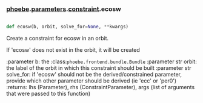 ### [phoebe](phoebe.md).[parameters](phoebe.parameters.md).[constraint](phoebe.parameters.constraint.md).ecosw

```py

def ecosw(b, orbit, solve_for=None, **kwargs)

```



Create a constraint for ecosw in an orbit.

If 'ecosw' does not exist in the orbit, it will be created

:parameter b: the :class:`phoebe.frontend.bundle.Bundle`
:parameter str orbit: the label of the orbit in which this
    constraint should be built
:parameter str solve_for:  if 'ecosw' should not be the derived/constrained
    parameter, provide which other parameter should be derived
    (ie 'ecc' or 'per0')
:returns: lhs (Parameter), rhs (ConstraintParameter), args (list of arguments
    that were passed to this function)

